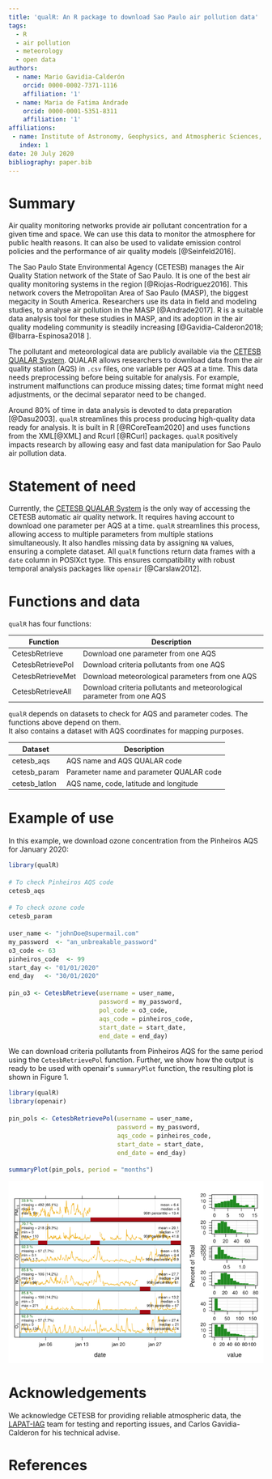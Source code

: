 ```yaml
---
title: 'qualR: An R package to download Sao Paulo air pollution data'
tags:
  - R
  - air pollution
  - meteorology
  - open data
authors:
  - name: Mario Gavidia-Calderón
    orcid: 0000-0002-7371-1116
    affiliation: '1'
  - name: Maria de Fatima Andrade
    orcid: 0000-0001-5351-8311
    affiliation: '1'
affiliations:
 - name: Institute of Astronomy, Geophysics, and Atmospheric Sciences, University of Sao Paulo, Brazil
   index: 1
date: 20 July 2020
bibliography: paper.bib
---
```


# Summary
Air quality monitoring networks provide air pollutant concentration for a given
time and space.
We can use this data to monitor the atmosphere for public health reasons.
It can also be used to validate emission control policies and the performance
of air quality models [@Seinfeld2016].

The Sao Paulo State Environmental Agency (CETESB) manages the
Air Quality Station network of the State of Sao Paulo.
It is one of the best air quality monitoring systems in the region
[@Riojas-Rodriguez2016].
This network covers the Metropolitan Area of Sao Paulo (MASP), the biggest megacity in
South America.
Researchers use its data in field and modeling studies, to analyse air
pollution in the MASP [@Andrade2017].
R is a suitable data analysis tool for these studies in MASP,
and its adoption in the air quality modeling community is
steadily increasing [@Gavidia-Calderon2018; @Ibarra-Espinosa2018 ].

The pollutant and meteorological data are publicly available via the
[CETESB QUALAR System](https://cetesb.sp.gov.br/ar/qualar/).
QUALAR allows researchers to download data from the air quality station (AQS) in `.csv`
files, one variable per AQS at a time.
This data needs preprocessing before being suitable for analysis.
For example, instrument malfunctions can produce missing dates; time format might
need adjustments, or the decimal separator need to be changed.

Around 80% of time in data analysis is devoted to data preparation [@Dasu2003].
`qualR` streamlines this process producing high-quality data ready for
analysis.
It is built in R [@RCoreTeam2020] and uses functions from the XML[@XML] and
Rcurl [@RCurl] packages.
`qualR` positively impacts research by allowing easy and fast data
manipulation for Sao Paulo air pollution data.

# Statement of need
Currently, the [CETESB QUALAR System](https://cetesb.sp.gov.br/ar/qualar/) is
the only way of accessing the CETESB automatic air quality network.
It requires having account to download one parameter per AQS at a time.
`qualR` streamlines this process, allowing access to multiple parameters from
multiple stations simultaneously.
It also handles missing data by assigning `NA` values, ensuring a complete
dataset.
All `qualR` functions return data frames with a `date` column in POSIXct type.
This ensures compatibility with robust temporal analysis packages like
`openair` [@Carslaw2012].

# Functions and data
`qualR` has four functions:

| Function           | Description                                    |
|--------------------|------------------------------------------------|
| CetesbRetrieve     | Download one parameter from one AQS            |
| CetesbRetrievePol  | Download criteria pollutants from one AQS      |
| CetesbRetrieveMet  | Download meteorological parameters from one AQS|
| CetesbRetrieveAll  | Download criteria pollutants and meteorological parameter from one AQS|            

`qualR` depends on datasets to check for AQS and parameter codes.
The functions above depend on them.  
It also contains a dataset with AQS coordinates for mapping purposes.

| Dataset       | Description                              |
|---------------|------------------------------------------|
| cetesb_aqs    | AQS name and AQS QUALAR code             |
| cetesb_param  | Parameter name and parameter QUALAR code |
| cetesb_latlon | AQS name, code, latitude and longitude   |

# Example of use
In this example, we download ozone concentration from the Pinheiros AQS for January
2020:

```R
library(qualR)

# To check Pinheiros AQS code
cetesb_aqs

# To check ozone code
cetesb_param

user_name <- "johnDoe@supermail.com"
my_password  <- "an_unbreakable_password"
o3_code <- 63
pinheiros_code  <- 99
start_day <- "01/01/2020"
end_day   <- "30/01/2020"

pin_o3 <- CetesbRetrieve(username = user_name,
                         password = my_password,
                         pol_code = o3_code,
                         aqs_code = pinheiros_code,
                         start_date = start_date,
                         end_date = end_day)


```

We can download criteria pollutants from Pinheiros AQS for the same
period using the `CetesbRetrievePol` function. Further, we show how the output
is ready to be used with openair's `summaryPlot` function, the resulting plot
is shown in Figure 1.

```R
library(qualR)
library(openair)

pin_pols <- CetesbRetrievePol(username = user_name,
                              password = my_password,
                              aqs_code = pinheiros_code,
                              start_date = start_date,
                              end_date = end_day)

summaryPlot(pin_pols, period = "months")

```

![Summary plot created using `CetesbRetrievePol` output and openair `summaryPlot` function](./summary_plot_pinheiros.png)

# Acknowledgements
We acknowledge CETESB for providing reliable atmospheric data,
the [LAPAT-IAG](http://www.lapat.iag.usp.br/) team for testing and
reporting issues, and Carlos Gavidia-Calderon for his technical advise.

# References
